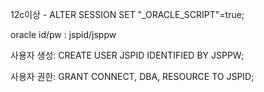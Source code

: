12c이상 - ALTER SESSION SET "_ORACLE_SCRIPT"=true;

oracle id/pw : jspid/jsppw

사용자 생성: CREATE USER JSPID IDENTIFIED BY JSPPW;

사용자 권한: GRANT CONNECT, DBA, RESOURCE TO JSPID;
